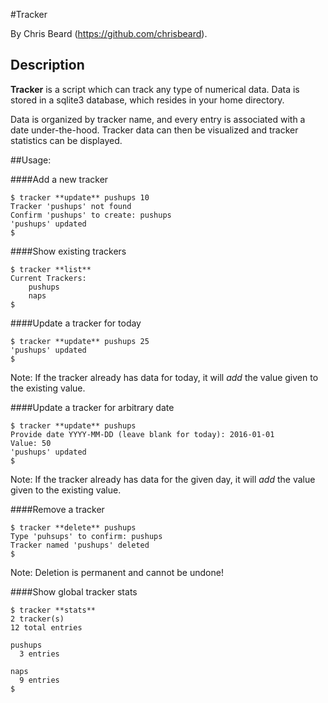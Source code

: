 #Tracker

By Chris Beard (https://github.com/chrisbeard).

## Description
**Tracker** is a script which can track any type of numerical data.
Data is stored in a sqlite3 database, which resides in your home directory.

Data is organized by tracker name, and every entry is associated with a date under-the-hood. Tracker data can then be visualized and tracker statistics can be displayed.


##Usage:

####Add a new tracker

```
$ tracker **update** pushups 10
Tracker 'pushups' not found
Confirm 'pushups' to create: pushups
'pushups' updated
$
```

####Show existing trackers

```
$ tracker **list**
Current Trackers:
	pushups
	naps
$
```

####Update a tracker for today

```
$ tracker **update** pushups 25
'pushups' updated
$
```
Note: If the tracker already has data for today, it will *add* the value given to the existing value.

####Update a tracker for arbitrary date

```
$ tracker **update** pushups
Provide date YYYY-MM-DD (leave blank for today): 2016-01-01
Value: 50
'pushups' updated
$
```
Note: If the tracker already has data for the given day, it will *add* the value given to the existing value.

####Remove a tracker
```
$ tracker **delete** pushups
Type 'puhsups' to confirm: pushups
Tracker named 'pushups' deleted
$
```
Note: Deletion is permanent and cannot be undone!


####Show global tracker stats
```
$ tracker **stats**
2 tracker(s)
12 total entries

pushups
  3 entries

naps
  9 entries
$
```